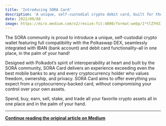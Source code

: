 ```yaml
---
title: 'Introducing SORA Card'
description: 'A unique, self-custodial crypto debit card, built for the interoperable future'
date: 2022/09/08
image: https://miro.medium.com/v2/resize:fit:4800/format:webp/1*tlZYH33lu3plS8T_wA3Vvw.png
---
```


The SORA community is proud to introduce a unique, self-custodial crypto wallet featuring full compatibility with the Polkaswap DEX, seamlessly integrated with IBAN (bank account) and debit card functionality–all in one place, in the palm of your hand!

Designed with Polkadot’s spirit of interoperability at heart and built by the SORA community, SORA Card delivers an experience exceeding even the best mobile banks to any and every cryptocurrency holder who values freedom, ownership, and privacy. SORA Card aims to offer everything you expect from a cryptocurrency-backed card, without compromising your control over your own assets.

Spend, buy, earn, sell, stake, and trade all your favorite crypto assets all in one place and in the palm of your hand.

---

**[Continue reading the original article on Medium](https://medium.com/sora-xor/introducing-sora-card-ddd53b2ed16)**
